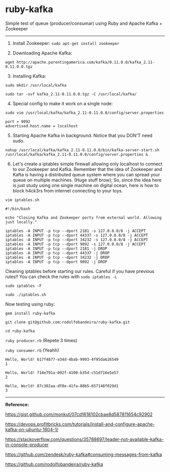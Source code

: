 # ruby-kafka
Simple test of queue (producer/consumar) using Ruby and Apache Kafka + Zookeeper

---

1) Install Zookeeper: `sudo apt-get install zookeeper`

2) Downloading Apache Kafka:

`wget http://apache.parentingamerica.com/kafka/0.11.0.0/kafka_2.11-0.11.0.0.tgz`

3) Installing Kafka:

`sudo mkdir /usr/local/kafka`

`sudo tar -xvf kafka_2.11-0.11.0.0.tgz -C /usr/local/kafka/`

4) Special config to make it work on a single node:

`sudo vim /usr/local/kafka/kafka_2.11-0.11.0.0/config/server.properties`

```
port = 9092
advertised.host.name = localhost
```
5) Starting Apache Kafka in background. Notice that you DON'T need sudo.

`nohup /usr/local/kafka/kafka_2.11-0.11.0.0/bin/kafka-server-start.sh /usr/local/kafka/kafka_2.11-0.11.0.0/config/server.properties &`

6) Let's create a iptables simple firewall allowing only localhost to connect to our Zookeeper and Kafka. Remember that the idea of Zookeeper and Kafta is having a distributed queue system where you can spread your queue on multiple machines. (Huge stuff brow); So, since the idea here is just study using one single machine on digital ocean, here is how to block h4ck3rs from internet connecting to your toys. 

`vim iptables.sh`

```
#!/bin/bash

echo "Closing Kafka and Zookeeper ports from external world. Allowing just locally."

iptables -A INPUT -p tcp --dport 2181 -s 127.0.0.0/8 -j ACCEPT
iptables -A INPUT -p tcp --dport 44337 -s 127.0.0.0/8 -j ACCEPT
iptables -A INPUT -p tcp --dport 34232 -s 127.0.0.0/8 -j ACCEPT
iptables -A INPUT -p tcp --dport 9092 -s 127.0.0.0/8 -j ACCEPT
iptables -A INPUT -p tcp --dport 2181 -j DROP
iptables -A INPUT -p tcp --dport 44337 -j DROP
iptables -A INPUT -p tcp --dport 34232 -j DROP
iptables -A INPUT -p tcp --dport 9092 -j DROP
```

Cleaning iptables before starting our rules. Careful if you have previous rules!! You can check the rules with `sudo iptables -L`

`sudo iptables -F`

`sudo ./iptables.sh`

Now testing using ruby:

`gem install ruby-kafka`

`git clone git@github.com:rodolfobandeira/ruby-kafka.git`

`cd ruby-kafka`

`ruby producer.rb` (Repete 3 times)

`ruby consumer.rb` (Yeahh)

```
Hello, World! 617f4877-e34d-4bab-9993-4f95da626549
1

Hello, World! f14e791a-092f-4100-b35d-c51d716e5e57
2

Hello, World! 87c302aa-df8e-41fa-88b5-657148f029d1
3
```


---

**Reference:** 

https://gist.github.com/monkut/07cd1618102cbae8d587811654c92902

https://devops.profitbricks.com/tutorials/install-and-configure-apache-kafka-on-ubuntu-1604-1/

https://stackoverflow.com/questions/35788697/leader-not-available-kafka-in-console-producer

https://github.com/zendesk/ruby-kafka#consuming-messages-from-kafka

https://github.com/rodolfobandeira/ruby-kafka
